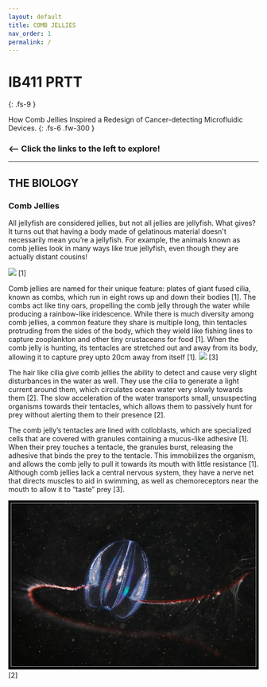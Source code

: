 ```yaml
---
layout: default
title: COMB JELLIES
nav_order: 1
permalink: /
---
```


# IB411 PRTT
{: .fs-9 }

How Comb Jellies Inspired a Redesign of Cancer-detecting Microfluidic Devices.
{: .fs-6 .fw-300 }
### <-- Click the links to the left to explore!
---

## THE BIOLOGY

### Comb Jellies 
All jellyfish are considered jellies, but not all jellies are jellyfish. What gives? It turns out that having a body made of gelatinous material doesn't necessarily mean you’re a jellyfish. For example, the animals known as comb jellies look in many ways like true jellyfish, even though they are actually distant cousins!

![](https://ocean.si.edu/sites/default/files/styles/article_full_width_592/public/dryodora.jpg?itok=Nawc2m38:large) [1]

Comb jellies are named for their unique feature: plates of giant fused cilia, known as combs, which run in eight rows up and down their bodies [1]. The combs act like tiny oars, propelling the comb jelly through the water while producing a rainbow-like iridescence. While there is much diversity among comb jellies, a common feature they share is multiple long, thin tentacles protruding from the sides of the body, which they wield like fishing lines to capture zooplankton and other tiny crustaceans for food [1]. When the comb jelly is hunting, its tentacles are stretched out and away from its body, allowing it to capture prey upto 20cm away from itself [1]. 
![](https://media.wired.com/photos/59323e925c4fbd732b55167a/master/w_660,c_limit/The-Lovely-Lobed-Comb-Jelly.gif) [3]

The hair like cilia give comb jellies the ability to detect and cause very slight disturbances in the water as well. They use the cilia to generate a light current around them, which circulates ocean water very slowly towards them [2]. The slow acceleration of the water transports small, unsuspecting organisms towards their tentacles, which allows them to passively hunt for prey without alerting them to their presence [2].

The comb jelly’s tentacles are lined with colloblasts, which are specialized cells that are covered with granules containing a mucus-like adhesive [1]. When their prey touches a tentacle, the granules burst, releasing the adhesive that binds the prey to the tentacle. This immobilizes the organism, and allows the comb jelly to pull it towards its mouth with little resistance [1]. Although comb jellies lack a central nervous system, they have a nerve net that directs muscles to aid in swimming, as well as chemoreceptors near the mouth to allow it to “taste” prey [3].

![](/mertensia-ovum.jpg) [2]


